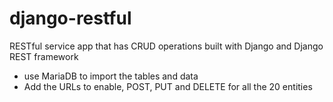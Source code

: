 # django-restful
RESTful service app that has CRUD operations built with Django and Django REST framework
- use MariaDB to import the tables and data
- Add the URLs to enable, POST, PUT and DELETE for all the 20 entities
